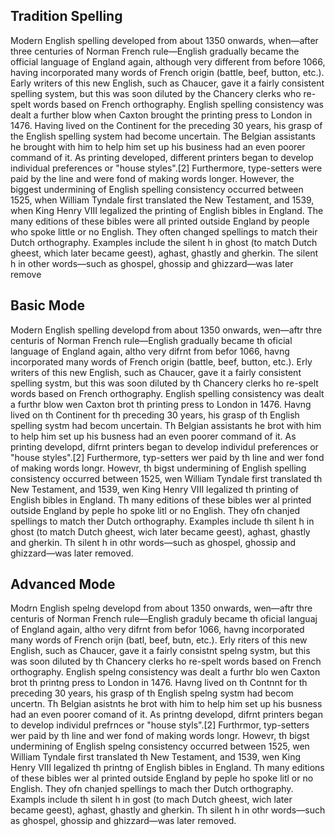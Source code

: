 ## Tradition Spelling
Modern English spelling developed from about 1350 onwards, when—after three centuries of Norman French rule—English gradually became the official language of England again, although very different from before 1066, having incorporated many words of French origin (battle, beef, button, etc.). Early writers of this new English, such as Chaucer, gave it a fairly consistent spelling system, but this was soon diluted by the Chancery clerks who re-spelt words based on French orthography. English spelling consistency was dealt a further blow when Caxton brought the printing press to London in 1476. Having lived on the Continent for the preceding 30 years, his grasp of the English spelling system had become uncertain. The Belgian assistants he brought with him to help him set up his business had an even poorer command of it. As printing developed, different printers began to develop individual preferences or "house styles".[2] Furthermore, type-setters were paid by the line and were fond of making words longer. However, the biggest undermining of English spelling consistency occurred between 1525, when William Tyndale first translated the New Testament, and 1539, when King Henry VIII legalized the printing of English bibles in England. The many editions of these bibles were all printed outside England by people who spoke little or no English. They often changed spellings to match their Dutch orthography. Examples include the silent h in ghost (to match Dutch gheest, which later became geest), aghast, ghastly and gherkin. The silent h in other words—such as ghospel, ghossip and ghizzard—was later remove

## Basic Mode
Modern English spelling developd from about 1350 onwards, wen—aftr thre centuris of Norman French rule—English gradually became th oficial language of England again, altho very difrnt from befor 1066, havng incorporated many words of French origin (battle, beef, button, etc.). Erly writers of this new English, such as Chaucer, gave it a fairly consistent spelling systm, but this was soon diluted by th Chancery clerks ho re-spelt words based on French orthography. English spelling consistency was dealt a furthr blow wen Caxton brot th printing press to London in 1476. Havng lived on th Continent for th preceding 30 years, his grasp of th English spelling systm had becom uncertain. Th Belgian assistants he brot with him to help him set up his busness had an even poorer command of it. As printing developd, difrnt printers began to develop individul preferences or "house styles".[2] Furthermore, typ-setters wer paid by th line and wer fond of making words longr. Howevr, th bigst undermining of English spelling consistency occurred between 1525, wen William Tyndale first translated th New Testament, and 1539, wen King Henry VIII legalized th printing of English bibles in England. Th many editions of these bibles wer al printed outside England by peple ho spoke litl or no English. They ofn chanjed spellings to match ther Dutch orthography. Examples include th silent h in ghost (to match Dutch gheest, wich later became geest), aghast, ghastly and gherkin. Th silent h in othr words—such as ghospel, ghossip and ghizzard—was later removed.

## Advanced Mode
Modrn English spelng developd from about 1350 onwards, wen—aftr thre centuris of Norman French rule—English graduly became th oficial languaj of England again, altho very difrnt from befor 1066, havng incorporated many words of French orijn (batl, beef, butn, etc.). Erly riters of this new English, such as Chaucer, gave it a fairly consistnt spelng systm, but this was soon diluted by th Chancery clerks ho re-spelt words based on French orthography. English spelng consistency was dealt a furthr blo wen Caxton brot th printng press to London in 1476. Havng lived on th Contnnt for th preceding 30 years, his grasp of th English spelng systm had becom uncertn. Th Belgian asistnts he brot with him to help him set up his busness had an even poorer comand of it. As printng developd, difrnt printers began to develop individul prefrnces or "house styls".[2] Furthrmor, typ-setters wer paid by th line and wer fond of making words longr. Howevr, th bigst undermining of English spelng consistency occurred between 1525, wen William Tyndale first translated th New Testament, and 1539, wen King Henry VIII legalized th printng of English bibles in England. Th many editions of these bibles wer al printed outside England by peple ho spoke litl or no English. They ofn chanjed spellings to mach ther Dutch orthography. Exampls include th silent h in gost (to mach Dutch gheest, wich later became geest), aghast, ghastly and gherkin. Th silent h in othr words—such as ghospel, ghossip and ghizzard—was later removed.

